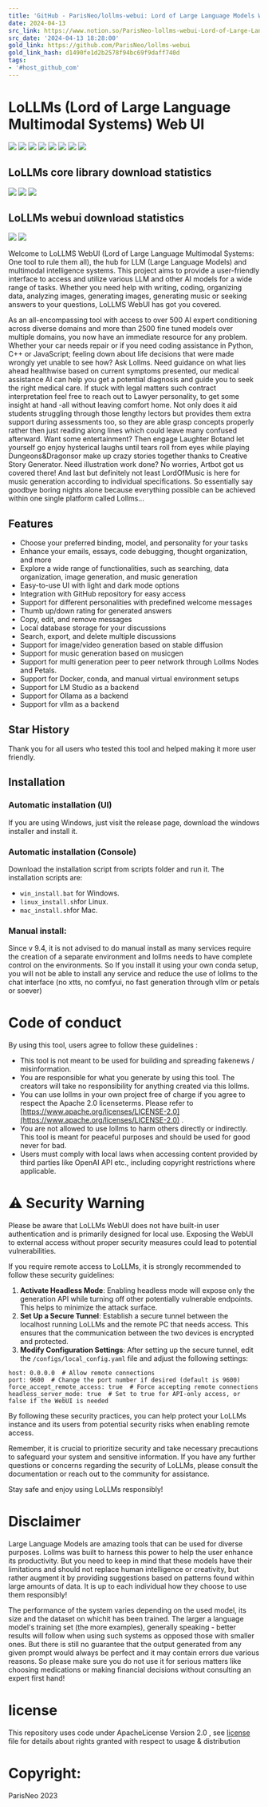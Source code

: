 ```yaml
---
title: 'GitHub - ParisNeo/lollms-webui: Lord of Large Language Models Web User Interface'
date: 2024-04-13
src_link: https://www.notion.so/ParisNeo-lollms-webui-Lord-of-Large-Language-Models-Web-User-Interface-1dcda1356be04ea5a7b66feface15894
src_date: '2024-04-13 18:28:00'
gold_link: https://github.com/ParisNeo/lollms-webui
gold_link_hash: d1490fe1d2b2578f94bc69f9daff740d
tags:
- '#host_github_com'
---
```


LoLLMs (Lord of Large Language Multimodal Systems) Web UI
=========================================================


[![](https://github.com/ParisNeo/lollms/raw/main/lollms/assets/logo.png)](https://github.com/ParisNeo/lollms/blob/main/lollms/assets/logo.png)
[![](https://camo.githubusercontent.com/bd0cfa3c706445064b7bcb5490606f74cc75fdf612c61995a248b23b72157740/68747470733a2f2f696d672e736869656c64732e696f2f6769746875622f6c6963656e73652f50617269734e656f2f6c6f6c6c6d732d7765627569)](https://camo.githubusercontent.com/bd0cfa3c706445064b7bcb5490606f74cc75fdf612c61995a248b23b72157740/68747470733a2f2f696d672e736869656c64732e696f2f6769746875622f6c6963656e73652f50617269734e656f2f6c6f6c6c6d732d7765627569)
[![](https://camo.githubusercontent.com/ee2242f7b067a68b11aa60b7d3e41996d159aae1924998cf75681f3775b988f0/68747470733a2f2f696d672e736869656c64732e696f2f6769746875622f6973737565732f50617269734e656f2f6c6f6c6c6d732d7765627569)](https://camo.githubusercontent.com/ee2242f7b067a68b11aa60b7d3e41996d159aae1924998cf75681f3775b988f0/68747470733a2f2f696d672e736869656c64732e696f2f6769746875622f6973737565732f50617269734e656f2f6c6f6c6c6d732d7765627569)
[![](https://camo.githubusercontent.com/7e33134962b90b0bc4a88ab4b3a837bc479e151f7c5c6f1c698f6a5091d8ed27/68747470733a2f2f696d672e736869656c64732e696f2f6769746875622f73746172732f50617269734e656f2f6c6f6c6c6d732d7765627569)](https://camo.githubusercontent.com/7e33134962b90b0bc4a88ab4b3a837bc479e151f7c5c6f1c698f6a5091d8ed27/68747470733a2f2f696d672e736869656c64732e696f2f6769746875622f73746172732f50617269734e656f2f6c6f6c6c6d732d7765627569)
[![](https://camo.githubusercontent.com/4e94b15cd3a07ebfb005684ed55589119e5dbd7a0f76cd1e3821c6ca929fb52b/68747470733a2f2f696d672e736869656c64732e696f2f6769746875622f666f726b732f50617269734e656f2f6c6f6c6c6d732d7765627569)](https://camo.githubusercontent.com/4e94b15cd3a07ebfb005684ed55589119e5dbd7a0f76cd1e3821c6ca929fb52b/68747470733a2f2f696d672e736869656c64732e696f2f6769746875622f666f726b732f50617269734e656f2f6c6f6c6c6d732d7765627569)
[![](https://camo.githubusercontent.com/8f624ecf6053938c165048b202895bfb5b68a39164586a3680aeb2173f871fc1/68747470733a2f2f696d672e736869656c64732e696f2f646973636f72642f313039323931383736343932353838323431383f636f6c6f723d373238396461266c6162656c3d446973636f7264266c6f676f3d646973636f7264266c6f676f436f6c6f723d666666666666)](https://discord.gg/4rR282WJb6)
[![](https://camo.githubusercontent.com/c442347846487802ff53224c984cd5a96647a6d593a966a210fdd0298adef9c8/68747470733a2f2f696d672e736869656c64732e696f2f747769747465722f666f6c6c6f772f50617269734e656f5f41493f7374796c653d736f6369616c)](https://twitter.com/ParisNeo_AI)
[![](https://camo.githubusercontent.com/78e39d6e1be92f7cd8639c085374ae8e05af3d24295e9c07f96b2978426c048e/68747470733a2f2f696d672e736869656c64732e696f2f62616467652f466f6c6c6f772532304d652532306f6e2d596f75547562652d7265643f7374796c653d666c6174266c6f676f3d796f7574756265)](https://www.youtube.com/user/Parisneo)


LoLLMs core library download statistics
---------------------------------------


[![](https://camo.githubusercontent.com/9f217b8dafef5516da8cfd53ab3b5fe7b8ab526139f757d626279cc8ad282834/68747470733a2f2f7374617469632e706570792e746563682f62616467652f6c6f6c6c6d73)](https://pepy.tech/project/lollms)
[![](https://camo.githubusercontent.com/b39a9677d2d8c961f39546e737a40a6404e137818a1b3e1fed5115c86b8439b1/68747470733a2f2f7374617469632e706570792e746563682f62616467652f6c6f6c6c6d732f6d6f6e7468)](https://pepy.tech/project/lollms)
[![](https://camo.githubusercontent.com/8b0960a88ff3525ca2605b9c2e17ae5651a19d7524d2947212c0e6ae47a93384/68747470733a2f2f7374617469632e706570792e746563682f62616467652f6c6f6c6c6d732f7765656b)](https://pepy.tech/project/lollms)


LoLLMs webui download statistics
--------------------------------


[![](https://camo.githubusercontent.com/4a68bb82f9f54ebf107876c313ca2fcc4f9945d181c28d5901fbe3b1bd9697ee/68747470733a2f2f696d672e736869656c64732e696f2f6769746875622f646f776e6c6f6164732f50617269734e656f2f6c6f6c6c6d732d77656275692f746f74616c3f7374796c653d666c61742d737175617265)](https://github.com/ParisNeo/lollms-webui/releases)
[![](https://camo.githubusercontent.com/d35e138828f09fc28d27e90d406870ea78943288195c21aba2d192bd56e5f633/68747470733a2f2f696d672e736869656c64732e696f2f6769746875622f646f776e6c6f6164732f50617269734e656f2f6c6f6c6c6d732d77656275692f6c61746573742f746f74616c3f7374796c653d666c61742d737175617265)](https://github.com/ParisNeo/lollms-webui/releases)


Welcome to LoLLMS WebUI (Lord of Large Language Multimodal Systems: One tool to rule them all), the hub for LLM (Large Language Models) and multimodal intelligence systems. This project aims to provide a user-friendly interface to access and utilize various LLM and other AI models for a wide range of tasks. Whether you need help with writing, coding, organizing data, analyzing images, generating images, generating music or seeking answers to your questions, LoLLMS WebUI has got you covered.


As an all-encompassing tool with access to over 500 AI expert conditioning across diverse domains and more than 2500 fine tuned models over multiple domains, you now have an immediate resource for any problem. Whether your car needs repair or if you need coding assistance in Python, C++ or JavaScript; feeling down about life decisions that were made wrongly yet unable to see how? Ask Lollms. Need guidance on what lies ahead healthwise based on current symptoms presented, our medical assistance AI can help you get a potential diagnosis and guide you to seek the right medical care. If stuck with legal matters such contract interpretation feel free to reach out to Lawyer personality, to get some insight at hand -all without leaving comfort home. Not only does it aid students struggling through those lengthy lectors but provides them extra support during assessments too, so they are able grasp concepts properly rather then just reading along lines which could leave many confused afterward. Want some entertainment? Then engage Laughter Botand let yourself go enjoy hysterical laughs until tears roll from eyes while playing Dungeons&Dragonsor make up crazy stories together thanks to Creative Story Generator. Need illustration work done? No worries, Artbot got us covered there! And last but definitely not least LordOfMusic is here for music generation according to individual specifications. So essentially say goodbye boring nights alone because everything possible can be achieved within one single platform called Lollms...


Features
--------


* Choose your preferred binding, model, and personality for your tasks
* Enhance your emails, essays, code debugging, thought organization, and more
* Explore a wide range of functionalities, such as searching, data organization, image generation, and music generation
* Easy-to-use UI with light and dark mode options
* Integration with GitHub repository for easy access
* Support for different personalities with predefined welcome messages
* Thumb up/down rating for generated answers
* Copy, edit, and remove messages
* Local database storage for your discussions
* Search, export, and delete multiple discussions
* Support for image/video generation based on stable diffusion
* Support for music generation based on musicgen
* Support for multi generation peer to peer network through Lollms Nodes and Petals.
* Support for Docker, conda, and manual virtual environment setups
* Support for LM Studio as a backend
* Support for Ollama as a backend
* Support for vllm as a backend


Star History
------------


Thank you for all users who tested this tool and helped making it more user friendly.


Installation
------------


### Automatic installation (UI)


If you are using Windows, just visit the release page, download the windows installer and install it.


### Automatic installation (Console)


Download the installation script from scripts folder and run it.
The installation scripts are:


* `win_install.bat` for Windows.
* `linux_install.sh`for Linux.
* `mac_install.sh`for Mac.


### Manual install:


Since v 9.4, it is not advised to do manual install as many services require the creation of a separate environment and lollms needs to have complete control on the environments. So If you install it using your own conda setup, you will not be able to install any service and reduce the use of lollms to the chat interface (no xtts, no comfyui, no fast generation through vllm or petals or soever)


Code of conduct
===============


By using this tool, users agree to follow these guidelines :


* This tool is not meant to be used for building and spreading fakenews / misinformation.
* You are responsible for what you generate by using this tool. The creators will take no responsibility for anything created via this lollms.
* You can use lollms in your own project free of charge if you agree to respect the Apache 2.0 licenseterms. Please refer to [https://www.apache.org/licenses/LICENSE-2.0](https://www.apache.org/licenses/LICENSE-2.0) .
* You are not allowed to use lollms to harm others directly or indirectly. This tool is meant for peaceful purposes and should be used for good never for bad.
* Users must comply with local laws when accessing content provided by third parties like OpenAI API etc., including copyright restrictions where applicable.


⚠️ Security Warning
===================


Please be aware that LoLLMs WebUI does not have built-in user authentication and is primarily designed for local use. Exposing the WebUI to external access without proper security measures could lead to potential vulnerabilities.


If you require remote access to LoLLMs, it is strongly recommended to follow these security guidelines:


1. **Activate Headless Mode**: Enabling headless mode will expose only the generation API while turning off other potentially vulnerable endpoints. This helps to minimize the attack surface.
2. **Set Up a Secure Tunnel**: Establish a secure tunnel between the localhost running LoLLMs and the remote PC that needs access. This ensures that the communication between the two devices is encrypted and protected.
3. **Modify Configuration Settings**: After setting up the secure tunnel, edit the `/configs/local_config.yaml` file and adjust the following settings:



```
host: 0.0.0.0  # Allow remote connections
port: 9600  # Change the port number if desired (default is 9600)
force_accept_remote_access: true  # Force accepting remote connections
headless_server_mode: true  # Set to true for API-only access, or false if the WebUI is needed
```


By following these security practices, you can help protect your LoLLMs instance and its users from potential security risks when enabling remote access.


Remember, it is crucial to prioritize security and take necessary precautions to safeguard your system and sensitive information. If you have any further questions or concerns regarding the security of LoLLMs, please consult the documentation or reach out to the community for assistance.


Stay safe and enjoy using LoLLMs responsibly!


Disclaimer
==========


Large Language Models are amazing tools that can be used for diverse purposes. Lollms was built to harness this power to help the user enhance its productivity. But you need to keep in mind that these models have their limitations and should not replace human intelligence or creativity, but rather augment it by providing suggestions based on patterns found within large amounts of data. It is up to each individual how they choose to use them responsibly!


The performance of the system varies depending on the used model, its size and the dataset on whichit has been trained. The larger a language model's training set (the more examples), generally speaking - better results will follow when using such systems as opposed those with smaller ones. But there is still no guarantee that the output generated from any given prompt would always be perfect and it may contain errors due various reasons. So please make sure you do not use it for serious matters like choosing medications or making financial decisions without consulting an expert first hand!


license
=======


This repository uses code under ApacheLicense Version 2.0 , see [license](https://github.com/ParisNeo/lollms-webui/blob/main/LICENSE) file for details about rights granted with respect to usage & distribution


Copyright:
==========


ParisNeo 2023